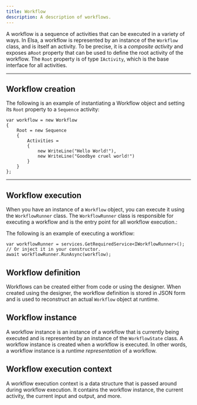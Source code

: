 ```yaml
---
title: Workflow
description: A description of workflows.
---
```


A workflow is a sequence of activities that can be executed in a variety of ways.
In Elsa, a workflow is represented by an instance of the `Workflow` class, and is itself an activity. To be precise, it is a _composite activity_ and exposes a`Root` property that can be used to define the root activity of the workflow.
The `Root` property is of type `IActivity`, which is the base interface for all activities.

---

## Workflow creation

The following is an example of instantiating a Workflow object and setting its `Root` property to a `Sequence` activity:

```clike
var workflow = new Workflow
{
    Root = new Sequence
    {
        Activities = 
        {
            new WriteLine("Hello World!"),
            new WriteLine("Goodbye cruel world!")
        }
    }
};
```

---

## Workflow execution

When you have an instance of a `Workflow` object, you can execute it using the `WorkflowRunner` class. The `WorkflowRunner` class is responsible for executing a workflow and is the entry point for all workflow execution.:

The following is an example of executing a workflow:

```clike
var workflowRunner = services.GetRequiredService<IWorkflowRunner>(); // Or inject it in your constructor.
await workflowRunner.RunAsync(workflow);
```

## Workflow definition

Workflows can be created either from code or using the designer. When created using the designer, the workflow definition is stored in JSON form and is used to reconstruct an actual `Workflow` object at runtime.

## Workflow instance

A workflow instance is an instance of a workflow that is currently being executed and is represented by an instance of the `WorkflowState` class.
A workflow instance is created when a workflow is executed. In other words, a workflow instance is a _runtime representation_ of a workflow.

## Workflow execution context

A workflow execution context is a data structure that is passed around during workflow execution. It contains the workflow instance, the current activity, the current input and output, and more.
